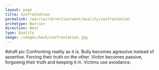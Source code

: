 ```yaml
---
layout: page
title: Confrontation
permalink: /warrior/direction/west/quality/confrontation
archetype: Warrior
direction: West
type: Quality
image: /images/back/confrontation.jpg
---
```

#draft pic Confronting reality as it is. Bully becomes agressive instead of assertive. Forcing their truth on the other. Victim becomes passive, forgoeing their truth and keeping it in. Victims use avoidance.
